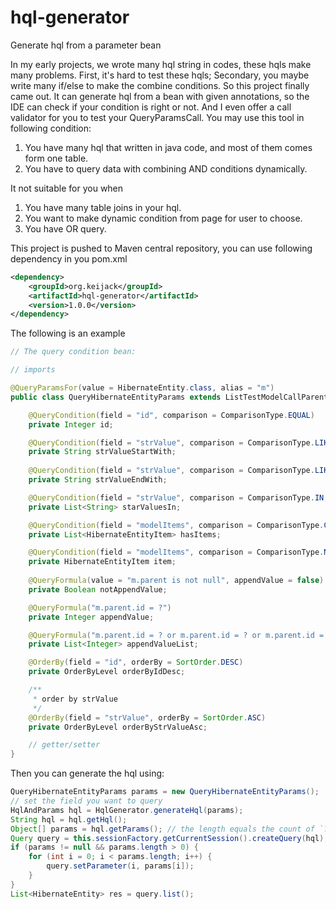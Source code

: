 hql-generator
============

Generate hql from a parameter bean

In my early projects, we wrote many hql string in codes, these hqls make many problems. First, it's hard to test these hqls; Secondary, you maybe write many if/else to make the combine conditions. So this project finally came out. It can generate hql from a bean with given annotations, so the IDE can check if your condition is right or not. 
And I even offer a call validator for you to test your QueryParamsCall.
You may use this tool in following condition:
1. You have many hql that written in java code, and most of them comes form one table.
2. You have to query data with combining AND conditions dynamically. 

It not suitable for you when
1. You have many table joins in your hql.
2. You want to make dynamic condition from page for user to choose.
3. You have OR query.

This project is pushed to Maven central repository, you can use following dependency in you pom.xml
```xml
<dependency>
	<groupId>org.keijack</groupId>
	<artifactId>hql-generator</artifactId>
	<version>1.0.0</version>
</dependency>
```

The following is an example

```java
// The query condition bean:

// imports

@QueryParamsFor(value = HibernateEntity.class, alias = "m")
public class QueryHibernateEntityParams extends ListTestModelCallParent {

	@QueryCondition(field = "id", comparison = ComparisonType.EQUAL)
	private Integer id;

	@QueryCondition(field = "strValue", comparison = ComparisonType.LIKE, postString = "%")
	private String strValueStartWith;
	
	@QueryCondition(field = "strValue", comparison = ComparisonType.LIKE, preString = "%", emptyAsNull = true)
	private String strValueEndWith;

	@QueryCondition(field = "strValue", comparison = ComparisonType.IN, emptyAsNull = true)
	private List<String> starValuesIn;

	@QueryCondition(field = "modelItems", comparison = ComparisonType.CONTAINS)
	private List<HibernateEntityItem> hasItems;

	@QueryCondition(field = "modelItems", comparison = ComparisonType.NOTCONTAINS)
	private HibernateEntityItem item;
	
	@QueryFormula(value = "m.parent is not null", appendValue = false)
	private Boolean notAppendValue;

	@QueryFormula("m.parent.id = ?")
	private Integer appendValue;

	@QueryFormula("m.parent.id = ? or m.parent.id = ? or m.parent.id = ?")
	private List<Integer> appendValueList;

	@OrderBy(field = "id", orderBy = SortOrder.DESC)
	private OrderByLevel orderByIdDesc;

	/**
	 * order by strValue
	 */
	@OrderBy(field = "strValue", orderBy = SortOrder.ASC)
	private OrderByLevel orderByStrValueAsc;

	// getter/setter
}


```

Then you can generate the hql using:
```java
QueryHibernateEntityParams params = new QueryHibernateEntityParams();
// set the field you want to query
HqlAndParams hql = HqlGenerator.generateHql(params);
String hql = hql.getHql();
Object[] params = hql.getParams(); // the length equals the count of `?` in the above hql string
Query query = this.sessionFactory.getCurrentSession().createQuery(hql);
if (params != null && params.length > 0) {
	for (int i = 0; i < params.length; i++) {
		query.setParameter(i, params[i]);
	}
}
List<HibernateEntity> res = query.list();

```
